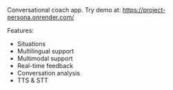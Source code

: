 Conversational coach app.
Try demo at: https://project-persona.onrender.com/

Features:
* Situations
* Multilingual support
* Multimodal support
* Real-time feedback
* Conversation analysis
* TTS & STT

